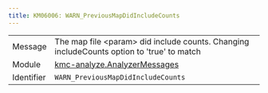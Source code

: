 ```yaml
---
title: KM06006: WARN_PreviousMapDidIncludeCounts
---
```


|            |           |
|------------|---------- |
| Message    | The map file &lt;param&gt; did include counts\. Changing includeCounts option to 'true' to match |
| Module     | [kmc-analyze.AnalyzerMessages](kmc-analyze.analyzermessages) |
| Identifier | `WARN_PreviousMapDidIncludeCounts` |


